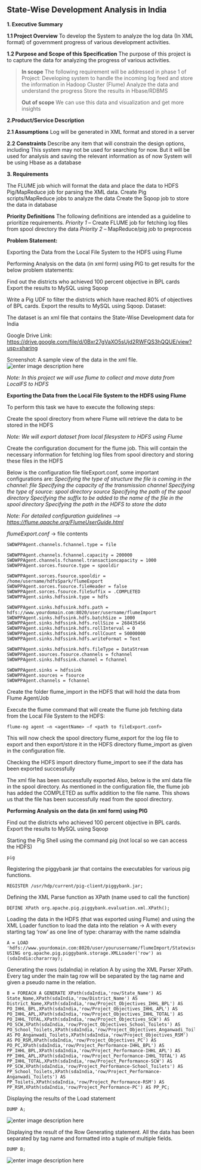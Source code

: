 **State-Wise Development Analysis in India**
----------------------------------------
**1. Executive Summary**

**1.1 Project Overview**
To develop the System to analyze the log data (In XML format) of government progress of various development activities.

**1.2 Purpose and Scope of this Specification**
The purpose of this project is to capture the data for analyzing the progress of various activities.

> **In scope** The following requirement will be addressed in phase 1 of
> Project: Developing system to handle the incoming log feed and store
> the information in Hadoop Cluster (Flume) Analyze the data and
> understand the progress Store the results in Hbase/RDBMS
> 
> **Out of scope** We can use this data and visualization and get more
> insights



**2.Product/Service Description**

**2.1 Assumptions**
Log will be generated in XML format and stored in a server

**2.2 Constraints**
Describe any item that will constrain the design options, including
This system may not be used for searching for now. But it will be used for analysis and saving the relevant information as of now
System will be using Hbase as a database


**3. Requirements**

The FLUME job which will format the data and place the data to HDFS
Pig/MapReduce job for parsing the XML data.
Create Pig scripts/MapReduce jobs to analyze the data
Create the Sqoop job to store the data in database

**Priority Definitions**
The following definitions are intended as a guideline to prioritize requirements.
*Priority 1* – Create FLUME job for fetching log files from spool directory the data
*Priority 2* – MapReduce/pig job to preprocess

**Problem Statement:**

Exporting the Data from the Local File System to the HDFS using Flume

Performing Analysis on the data (in xml form) using PIG to get results for the below problem statements:


Find out the districts who achieved 100 percent objective in BPL cards
Export the results to MySQL using Sqoop

Write a Pig UDF to filter the districts which have reached 80% of objectives of BPL cards.
Export the results to MySQL using Sqoop.
Dataset:


The dataset is an xml file that contains the State-Wise Development data for India

Google Drive Link: 
https://drive.google.com/file/d/0Bxr27gVaXO5sUjd2RWFQS3hQQUE/view?usp=sharing


Screenshot:
A sample view of the data in the xml file.
![enter image description here](https://user-images.githubusercontent.com/29932053/32508198-91baf9be-c3b7-11e7-957c-b175a8752213.png)

*Note: In this project we will use flume to collect and move data from LocalFS to HDFS*

**Exporting the Data from the Local File System to the HDFS using Flume**

To perform this task we have to execute the following steps:

Create the spool directory from where Flume will retrieve the data to be stored in the HDFS


*Note: We will export dataset from local filesystem to HDFS using Flume* 

Create the configuration document for the flume job. This will contain the necessary information for fetching log files from spool directory and storing these files in the HDFS

Below is the configuration file fileExport.conf, some important configurations are:
*Specifying the type of structure the file is coming in the channel: file
Specifying the capacity of the transmission channel
Specifying the type of source: spool directory source
Specifying the path of the spool directory
Specifying the suffix to be added to the name of the file in the spool directory
Specifying the path in the HDFS to store the data*

*Note: For detailed configuration guidelines --> https://flume.apache.org/FlumeUserGuide.html*

*flumeExport.conf* ->    		file contents

    SWDWPPAgent.channels.fchannel.type = file
    
    SWDWPPAgent.channels.fchannel.capacity = 200000
    SWDWPPAgent.channels.fchannel.transactioncapacity = 1000
    SWDWPPAgent.sorces.fsource.type = spooldir
    
    SWDWPPAgent.sorces.fsource.spooldir = /home/username/hdfsSpark/flumeExport
    SWDWPPAgent.sorces.fsource.fileHeader = false
    SWDWPPAgent.sorces.fsource.fileSuffix = .COMPLETED
    SWDWPPAgent.sinks.hdfssink.type = hdfs
    
    SWDWPPAgent.sinks.hdfssink.hdfs.path = hdfs://www.yourdomain.com:8020/user/username/flumeImport
    SWDWPPAgent.sinks.hdfssink.hdfs.batchSize = 1000
    SWDWPPAgent.sinks.hdfssink.hdfs.rollSize = 268435456
    SWDWPPAgent.sinks.hdfssink.hdfs.rollInterval = 0
    SWDWPPAgent.sinks.hdfssink.hdfs.rollCount = 50000000
    SWDWPPAgent.sinks.hdfssink.hdfs.writeFormat = Text
    
    SWDWPPAgent.sinks.hdfssink.hdfs.fileType = DataStream
    SWDWPPAgent.sources.fsource.channels = fchannel
    SWDWPPAgent.sinks.hdfssink.channel = fchannel
    
    SWDWPPAgent.sinks = hdfssink
    SWDWPPAgent.sources = fsource
    SWDWPPAgent.channels = fchannel

Create the folder flume_import in the HDFS that will hold the data from Flume Agent/Job

Execute the flume command that will create the flume job fetching data from the Local File System to the HDFS:

    flume-ng agent –n <agentName> –f <path to fileExport.conf>

This will now check the spool directory flume_export for the log file to export and then export/store it in the HDFS directory flume_import as given in the configuration file.

Checking the HDFS import directory flume_import to see if the data has been exported successfully


The xml file has been successfully exported
Also, below is the xml data file in the spool directory. As mentioned in the configuration file, the flume job has added the COMPLETED as suffix addition to the file name. This shows us that the file has been successfully read from the spool directory.


**Performing Analysis on the data (in xml form) using PIG** 


Find out the districts who achieved 100 percent objective in BPL cards. Export the results to MySQL using Sqoop

Starting the Pig Shell using the command pig (not local so we can access the HDFS)

    pig

Registering the piggybank jar that contains the executables for various pig functions. 

    REGISTER /usr/hdp/current/pig-client/piggybank.jar;
    
Defining the XML Parse function as XPath (name used to call the function) 

    DEFINE XPath org.apache.pig.piggybank.evaluation.xml.XPath();

Loading the data in the HDFS (that was exported using Flume) and using the XML Loader function to load the data into the relation -> A with every starting tag ‘row’ as one line of type: chararray with the name sdaIndia

    A = LOAD 'hdfs://www.yourdomain.com:8020/user/yourusername/flumeImport/StatewiseDistrictwisePhysicalProgress.xml' USING org.apache.pig.piggybank.storage.XMLLoader('row') as (sdaIndia:chararray);

Generating the rows (sdaIndia) in relation A by using the XML Parser XPath. Every tag under the main tag row will be separated by the tag name and given a pseudo name in the relation.

    B = FOREACH A GENERATE XPath(sdaIndia,'row/State_Name') AS State_Name,XPath(sdaIndia,'row/District_Name') AS District_Name,XPath(sdaIndia,'row/Project_Objectives_IHHL_BPL') AS PO_IHHL_BPL,XPath(sdaIndia,'row/Project_Objectives_IHHL_APL') AS PO_IHHL_APL,XPath(sdaIndia,'row/Project_Objectives_IHHL_TOTAL') AS PO_IHHL_TOTAL,XPath(sdaIndia,'row/Project_Objectives_SCW') AS PO_SCW,XPath(sdaIndia,'row/Project_Objectives_School_Toilets') AS PO_School_Toilets,XPath(sdaIndia,'row/Project_Objectives_Anganwadi_Toilets') AS PO_Anganwadi_Toilets,XPath(sdaIndia,'row/Project_Objectives_RSM') AS PO_RSM,XPath(sdaIndia,'row/Project_Objectives_PC') AS PO_PC,XPath(sdaIndia,'row/Project_Performance-IHHL_BPL') AS PP_IHHL_BPL,XPath(sdaIndia,'row/Project_Performance-IHHL_APL') AS PP_IHHL_APL,XPath(sdaIndia,'row/Project_Performance-IHHL_TOTAL') AS PP_IHHL_TOTAL,XPath(sdaIndia,'row/Project_Performance-SCW') AS PP_SCW,XPath(sdaIndia,'row/Project_Performance-School_Toilets') AS PP_School_Toilets,XPath(sdaIndia,'row/Project_Performance-Anganwadi_Toilets') AS PP_Toilets,XPath(sdaIndia,'row/Project_Performance-RSM') AS PP_RSM,XPath(sdaIndia,'row/Project_Performance-PC') AS PP_PC;


Displaying the results of the Load statement

    DUMP A;

![enter image description here](https://user-images.githubusercontent.com/29932053/32520982-e0e26ef0-c3df-11e7-902c-7497f3b69cbb.png)


Displaying the result of the Row Generating statement. All the data has been separated by tag name and formatted into a tuple of multiple fields.

    DUMP B;
![enter image description here](https://user-images.githubusercontent.com/29932053/32521097-39cdf02a-c3e0-11e7-8868-985f6c2e9f2a.png)



